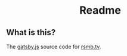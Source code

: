 <h1 align="center">
  Readme
</h1>

## What is this?

The [gatsby.js](http://www.gatsbyjs.com) source code for [rsmb.tv](http://www.rsmb.tv).
